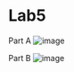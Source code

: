 # Lab5
Part A
![image](https://github.com/XiyuanTu/CS5008-5009-lab5-XiyuanTu/assets/79139571/bdd79e87-4a44-4ba8-a9b8-5248e863fdd6)

Part B
![image](https://github.com/XiyuanTu/CS5008-5009-lab5-XiyuanTu/assets/79139571/63c4951f-8f20-4384-9b83-957088014984)
